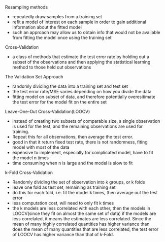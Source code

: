 Resampling methods
- repeatedly draw samples from a training set 
- refit a model of interest on each sample in order to gain additional information about the fitted model
- such an approach may allow us to obtain info that would not be available from fitting the model once using the training set

Cross-Validation
- a class of methods that estimate the test error rate by holding out a subset of the observations and then applying the statistical learning
method to those held out observations

The Validation Set Approach
- randomly dividing the data into a training set and test set
- the test error rate/MSE varies depending on how you divide the data
- fitting model on subset of data, and therefore potentially overesitimate the test error for the model fit on the entire set

Leave-One-Out Cross-Validation(LOOCV)
- instead of creating two subsets of comparable size, a single observation is used for the test, and the remaining observations are used for training.
- Repeat this for all observations, then average the test error.
- good in that it return fixed test rate, there is not randomness, fiting model with most of the data
- expensive to implement, especially for complicated model, have to fit the model n times
- time consuming when n is large and the model is slow to fit

k-Fold Cross-Validation
- Randomly dividing the set of observation into k groups, or k folds
- leave one fold as test set, remaining as training set
- do this for each fold, i.e. fit the model k times, then average out the test error
- less computation cost, will need to only fit k times
- the k models are less correlated with each other, then the models in LOOCV(since they fit on almost the same set of data)
if the models are less correlated, it means the estimates are less correlated. Since the mean of many highly correlated quantities has higher variance than does the mean of many quantities that are less correlated, the test error of LOOCV has higher variance than that of k-Fold.
